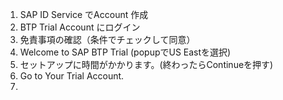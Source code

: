 1. SAP ID Service でAccount 作成
2. BTP Trial Account にログイン
3. 免責事項の確認（条件でチェックして同意）
4. Welcome to SAP BTP Trial (popupでUS Eastを選択)
5. セットアップに時間がかかります。(終わったらContinueを押す)
6. Go to Your Trial Account.
7. 
